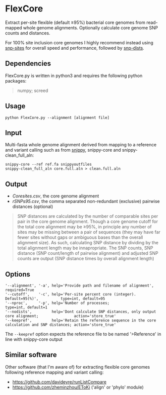 # FlexCore

Extract per-site flexible (default ≥95%) bacterial core genomes from read-mapped whole genome alignments. Optionally calculate core genome SNP counts and distances.

For 100% site inclusion core genomes I highly recommend instead using [snp-sites](https://github.com/sanger-pathogens/snp-sites)
for overall speed and performance, followed by [snp-dists](https://github.com/tseemann/snp-dists).

## Dependencies

FlexCore.py is written in python3 and requires the following python packages:
> numpy; screed

## Usage

```shell
python FlexCore.py --alignment [alignment file]
```

## Input

Multi-fasta whole genome alignment derived from mapping to a reference and variant calling such as from [snippy](https://github.com/tseemann/snippy), snippy-core and snippy-clean_full_aln:

```shell
snippy-core --ref ref.fa snippyoutfiles 
snippy-clean_full_aln core.full.aln > clean.full.aln
```

## Output

- *Coresites.csv*, the core genome alignment  
- *rSNPs95.csv*, the comma separated non-redundant (exclusive) pairwise distances (optional)

>SNP distances are calculated by the number of comparable sites per pair in the core genome alignment. Though a core genome cutoff for the total core alignment may be ≥95%, in principle any number of sites may be missing between a pair of sequences (they may have far fewer sites without gaps or ambiguous bases than the overall alignment size). As such, calculating SNP distance by dividing by the total alignment length may be innapropriate. The SNP counts, SNP distance (SNP count/length of pairwise alignment) and adjusted SNP counts are output (SNP distance times by overall alignment length)

## Options

```shell
'--alignment', '-a', help='Provide path and filename of alignment',                  required=True
'--cutoff',    '-c', help='Per-site percent core (integer). Default=95(%)',          type=int, default=95
'--nproc',     '-p', help='Number of processes;                                      type=int, default=1
'--nodists',         help='Dont calculate SNP distances, only output core alignment;                action='store_true'
'--keepref',         help='Retain the reference sequence in the core calculation and SNP distances; action='store_true' 
```

The `--keepref` option expects the reference file to be named '>Reference' in line with snippy-core output

## Similar software

Other software (that I'm aware of) for extracting flexible core genomes following reference mapping and variant calling:

- https://github.com/davideyre/runListCompare  
- https://github.com/zheminzhou/EToKi ('align' or 'phylo' module)

